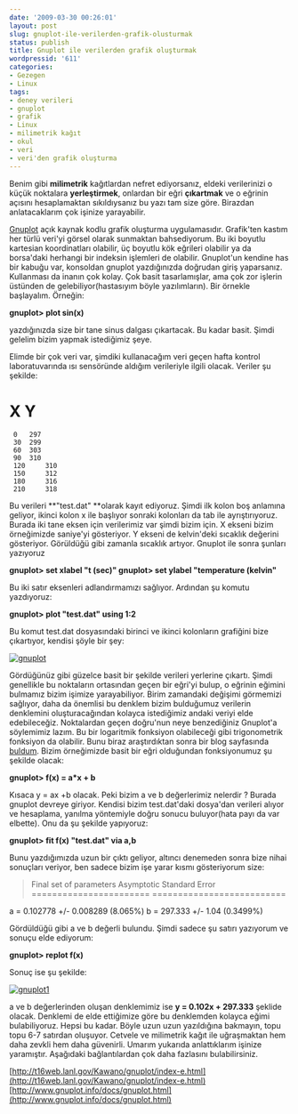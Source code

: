 ```yaml
---
date: '2009-03-30 00:26:01'
layout: post
slug: gnuplot-ile-verilerden-grafik-olusturmak
status: publish
title: Gnuplot ile verilerden grafik oluşturmak
wordpressid: '611'
categories:
- Gezegen
- Linux
tags:
- deney verileri
- gnuplot
- grafik
- Linux
- milimetrik kağıt
- okul
- veri
- veri'den grafik oluşturma
---
```


Benim gibi **milimetrik** kağıtlardan nefret ediyorsanız, eldeki verilerinizi o küçük noktalara **yerleştirmek**, onlardan bir eğri **çıkartmak** ve o eğrinin açısını hesaplamaktan sıkıldıysanız bu yazı tam size göre. Birazdan anlatacaklarım çok işinize yarayabilir.

[Gnuplot](http://www.gnuplot.info/) açık kaynak kodlu grafik oluşturma uygulamasıdır. Grafik'ten kastım her türlü veri'yi görsel olarak sunmaktan bahsediyorum. Bu iki boyutlu kartesian koordinatları olabilir, üç boyutlu kök eğrileri olabilir ya da borsa'daki herhangi bir indeksin işlemleri de olabilir. Gnuplot'un kendine has bir kabuğu var, konsoldan gnuplot yazdığınızda doğrudan giriş yaparsanız. Kullanması da inanın çok kolay. Çok basit tasarlamışlar, ama çok zor işlerin üstünden de gelebiliyor(hastasıyım böyle yazılımların). Bir örnekle başlayalım. Örneğin:

**gnuplot> plot sin(x)**

yazdığınızda size bir tane sinus dalgası çıkartacak. Bu kadar basit. Şimdi gelelim bizim yapmak istediğimiz şeye.

Elimde bir çok veri var, şimdiki kullanacağım veri geçen hafta kontrol laboratuvarında ısı sensöründe aldığım verileriyle ilgili olacak. Veriler şu şekilde:

#   X   Y
     0   297
     30  299
     60  303
     90  310
     120     310
     150     312
     180     316
     210     318

Bu verileri **"test.dat" **olarak kayıt ediyoruz. Şimdi ilk kolon boş anlamına geliyor, ikinci kolon x ile başlıyor sonraki kolonları da tab ile ayrıştırıyoruz. Burada iki tane eksen için verilerimiz var şimdi bizim için. X ekseni bizim örneğimizde saniye'yi gösteriyor. Y ekseni de kelvin'deki sıcaklık değerini gösteriyor. Görüldüğü gibi zamanla sıcaklık artıyor. Gnuplot ile sonra şunları yazıyoruz

**gnuplot> set xlabel "t (sec)"
gnuplot> set ylabel "temperature (kelvin"**

Bu iki satır eksenleri adlandırmamızı sağlıyor.  Ardından şu komutu yazdıyoruz:

**gnuplot> plot "test.dat" using 1:2**

Bu komut test.dat dosyasındaki birinci ve ikinci kolonların grafiğini bize çıkartıyor, kendisi şöyle bir şey:

[![gnuplot](http://arsln.org/wp-content/uploads/gnuplot-300x214.png)](http://arsln.org/wp-content/uploads/gnuplot.png)

Gördüğünüz gibi güzelce basit bir şekilde verileri yerlerine çıkartı. Şimdi genellikle bu noktaların ortasından geçen bir eğri'yi bulup, o eğrinin eğimini bulmamız bizim işimize yarayabiliyor. Birim zamandaki değişimi görmemizi sağlıyor, daha da önemlisi bu denklem bizim bulduğumuz verilerin denklemini oluşturacağından kolayca istediğimiz andaki veriyi elde edebileceğiz. Noktalardan geçen doğru'nun neye benzediğiniz Gnuplot'a söylemimiz lazım. Bu bir logaritmik fonksiyon olabileceği gibi trigonometrik fonksiyon da olabilir. Bunu biraz araştırdıktan sonra bir blog sayfasında [buldum](http://jperalta.wordpressid.com/2007/01/12/using-gnuplot-for-fit-a-dataset/). Bizim örneğimizde basit bir eğri olduğundan fonksiyonumuz şu şekilde olacak:

**gnuplot> f(x) = a*x + b**

Kısaca y = ax +b olacak. Peki bizim a ve b değerlerimiz nelerdir ? Burada gnuplot devreye giriyor. Kendisi bizim test.dat'daki dosya'dan verileri alıyor ve hesaplama, yanılma yöntemiyle doğru sonucu buluyor(hata payı da var elbette). Onu da şu şekilde yapıyoruz:

**gnuplot> fit f(x) "test.dat" via a,b**

Bunu yazdığımızda uzun bir çıktı geliyor, altıncı denemeden sonra bize nihai sonuçları veriyor, ben sadece bizim işe yarar kısmı gösteriyorum size:


> Final set of parameters            Asymptotic Standard Error
=======================            ==========================

a               = 0.102778         +/- 0.008289     (8.065%)
b               = 297.333          +/- 1.04         (0.3499%)


Gördüldüğü gibi a ve b değerli bulundu. Şimdi sadece şu satırı yazıyorum ve sonuçu elde ediyorum:

**gnuplot> replot f(x)**

Sonuç ise şu şekilde:

[![gnuplot1](http://arsln.org/wp-content/uploads/gnuplot1-300x214.png)](http://arsln.org/wp-content/uploads/gnuplot1.png)

a ve b değerlerinden oluşan denklemimiz ise **y = 0.102x + 297.333** şeklide olacak. Denklemi de elde ettiğimize göre bu denklemden kolayca eğimi bulabiliyoruz. Hepsi bu kadar. Böyle uzun uzun yazıldığına bakmayın, topu topu 6-7 satırdan oluşuyor. Cetvele ve milimetrik kağıt ile uğraşmaktan hem daha zevkli hem daha güvenirli. Umarım yukarıda anlattıklarım işinize yaramıştır. Aşağıdaki bağlantılardan çok daha fazlasını bulabilirsiniz.

[http://t16web.lanl.gov/Kawano/gnuplot/index-e.html](http://t16web.lanl.gov/Kawano/gnuplot/index-e.html)
[http://www.gnuplot.info/docs/gnuplot.html](http://www.gnuplot.info/docs/gnuplot.html)

